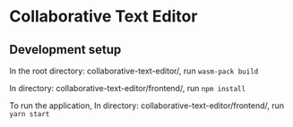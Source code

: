 # Collaborative Text Editor

## Development setup

In the root directory: collaborative-text-editor/, run ``` wasm-pack build ```

In directory: collaborative-text-editor/frontend/, run ``` npm install ```

To run the application, In directory: collaborative-text-editor/frontend/, run ``` yarn start ```

